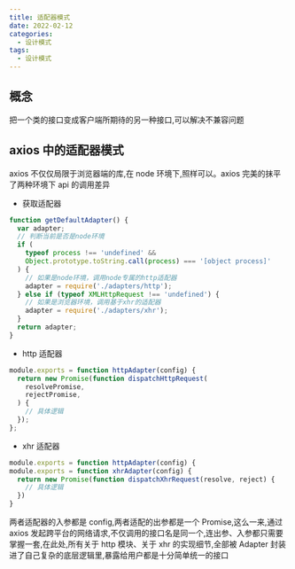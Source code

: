 ```yaml
---
title: 适配器模式
date: 2022-02-12
categories: 
  - 设计模式
tags: 
  - 设计模式
---
```


## 概念

把一个类的接口变成客户端所期待的另一种接口,可以解决不兼容问题

## axios 中的适配器模式

axios 不仅仅局限于浏览器端的库,在 node 环境下,照样可以。axios 完美的抹平了两种环境下 api 的调用差异

- 获取适配器

```js
function getDefaultAdapter() {
  var adapter;
  // 判断当前是否是node环境
  if (
    typeof process !== 'undefined' &&
    Object.prototype.toString.call(process) === '[object process]'
  ) {
    // 如果是node环境，调用node专属的http适配器
    adapter = require('./adapters/http');
  } else if (typeof XMLHttpRequest !== 'undefined') {
    // 如果是浏览器环境，调用基于xhr的适配器
    adapter = require('./adapters/xhr');
  }
  return adapter;
}
```

- http 适配器

```js
module.exports = function httpAdapter(config) {
  return new Promise(function dispatchHttpRequest(
    resolvePromise,
    rejectPromise,
  ) {
    // 具体逻辑
  });
};
```

- xhr 适配器

```js
module.exports = function httpAdapter(config) {
module.exports = function xhrAdapter(config) {
  return new Promise(function dispatchXhrRequest(resolve, reject) {
    // 具体逻辑
  })
}
```

两者适配器的入参都是 config,两者适配的出参都是一个 Promise,这么一来,通过 axios 发起跨平台的网络请求,不仅调用的接口名是同一个,连出参、入参都只需要掌握一套,在此处,所有关于 http 模块、关于 xhr 的实现细节,全部被 Adapter 封装进了自己复杂的底层逻辑里,暴露给用户都是十分简单统一的接口
